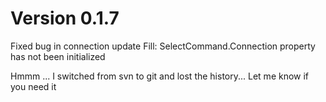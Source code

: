 # Version 0.1.7 #

Fixed bug in connection update
Fill: SelectCommand.Connection property has not been initialized


Hmmm ... I switched from svn to git and lost the history... Let me know if you need it